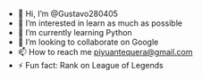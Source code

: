 - 👋 Hi, I’m @Gustavo280405
- 👀 I’m interested in learn as much as possible
- 🌱 I’m currently learning Python
- 💞️ I’m looking to collaborate on Google
- 📫 How to reach me piyuantequera@gmail.com
- ⚡ Fun fact: Rank on League of Legends

<!---
Gustavo280405/Gustavo280405 is a ✨ special ✨ repository because its `README.md` (this file) appears on your GitHub profile.
You can click the Preview link to take a look at your changes.
--->
